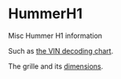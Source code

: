 # HummerH1
Misc Hummer H1 information

Such as [the VIN decoding chart](VIN.md).

The grille and its [dimensions](thegrille.md).
